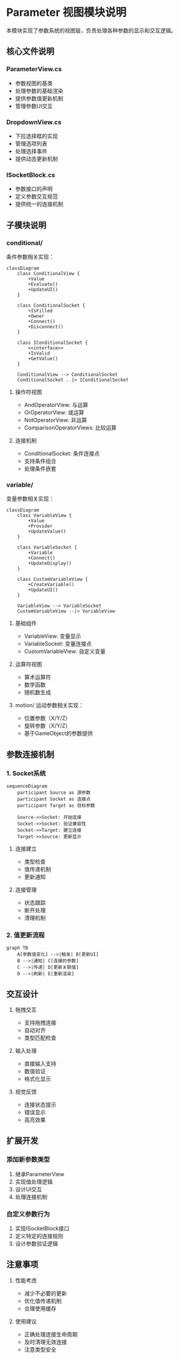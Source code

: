 # Parameter 视图模块说明

本模块实现了参数系统的视图层，负责处理各种参数的显示和交互逻辑。

## 核心文件说明

### ParameterView.cs
- 参数视图的基类
- 处理参数的基础渲染
- 提供参数值更新机制
- 管理参数UI交互

### DropdownView.cs
- 下拉选择框的实现
- 管理选项列表
- 处理选择事件
- 提供动态更新机制

### ISocketBlock.cs
- 参数接口的声明
- 定义参数交互规范
- 提供统一的连接机制

## 子模块说明

### conditional/
条件参数相关实现：

```mermaid
classDiagram
    class ConditionalView {
        +Value
        +Evaluate()
        +UpdateUI()
    }
    
    class ConditionalSocket {
        +IsFilled
        +Owner
        +Connect()
        +Disconnect()
    }
    
    class IConditionalSocket {
        <<interface>>
        +IsValid
        +GetValue()
    }

    ConditionalView --> ConditionalSocket
    ConditionalSocket ..|> IConditionalSocket
```

1. 操作符视图
   - AndOperatorView: 与运算
   - OrOperatorView: 或运算
   - NotOperatorView: 非运算
   - ComparisonOperatorViews: 比较运算

2. 连接机制
   - ConditionalSocket: 条件连接点
   - 支持条件组合
   - 处理条件嵌套

### variable/
变量参数相关实现：

```mermaid
classDiagram
    class VariableView {
        +Value
        +Provider
        +UpdateValue()
    }
    
    class VariableSocket {
        +Variable
        +Connect()
        +UpdateDisplay()
    }
    
    class CustomVariableView {
        +CreateVariable()
        +UpdateUI()
    }

    VariableView --> VariableSocket
    CustomVariableView --|> VariableView
```

1. 基础组件
   - VariableView: 变量显示
   - VariableSocket: 变量连接点
   - CustomVariableView: 自定义变量

2. 运算符视图
   - 算术运算符
   - 数学函数
   - 随机数生成

3. motion/
运动参数相关实现：
   - 位置参数（X/Y/Z）
   - 旋转参数（X/Y/Z）
   - 基于GameObject的参数提供

## 参数连接机制

### 1. Socket系统
```mermaid
sequenceDiagram
    participant Source as 源参数
    participant Socket as 连接点
    participant Target as 目标参数
    
    Source->>Socket: 开始连接
    Socket->>Socket: 验证兼容性
    Socket->>Target: 建立连接
    Target->>Source: 更新显示
```

1. 连接建立
   - 类型检查
   - 值传递机制
   - 更新通知

2. 连接管理
   - 状态跟踪
   - 断开处理
   - 清理机制

### 2. 值更新流程

```mermaid
graph TB
    A[参数值变化] -->|触发| B[更新UI]
    B -->|通知| C[连接的参数]
    C -->|传递| D[更新关联值]
    D -->|刷新| E[重新渲染]
```

## 交互设计

1. 拖拽交互
   - 支持拖拽连接
   - 自动对齐
   - 类型匹配检查

2. 输入处理
   - 直接输入支持
   - 数值验证
   - 格式化显示

3. 视觉反馈
   - 连接状态提示
   - 错误显示
   - 高亮效果

## 扩展开发

### 添加新参数类型
1. 继承ParameterView
2. 实现值处理逻辑
3. 设计UI交互
4. 处理连接机制

### 自定义参数行为
1. 实现ISocketBlock接口
2. 定义特定的连接规则
3. 设计参数验证逻辑

## 注意事项

1. 性能考虑
   - 减少不必要的更新
   - 优化值传递机制
   - 合理使用缓存

2. 使用建议
   - 正确处理连接生命周期
   - 及时清理无效连接
   - 注意类型安全
